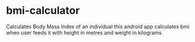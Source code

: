# bmi-calculator
Calculates Body Mass Index of an individual 
this android app calculates bmi when user feeds it with height 
in metres and weight in kilograms

